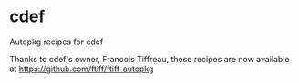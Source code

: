 # cdef
Autopkg recipes for cdef

Thanks to cdef's owner, Francois Tiffreau, these recipes are now available at https://github.com/ftiff/ftiff-autopkg
